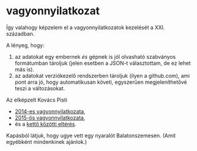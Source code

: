 # vagyonnyilatkozat
Így valahogy képzelem el a vagyonnyilatkozatok kezelését a XXI. században.

A lényeg, hogy:

1. az adatokat egy embernek _és_ gépnek is jól olvasható
szabványos formátumban tároljuk
(jelen esetben a JSON-t választottam, de ez lehet más is).
2. az adatokat verziókezelő rendszerben tároljuk (ilyen a github.com),
ami pont arra jó, hogy automatikusan követi,
egyszerűen megjeleníthetővé teszi a változásokat.

Az elképzelt Kovács Pisti
* [2014-es vagyonnyilatkozata](https://github.com/sassbalint/vagyonnyilatkozat/blob/44afa4e/Kovacs_Pisti.json),
* [2015-ös vagyonnyilatkozata](https://github.com/sassbalint/vagyonnyilatkozat/blob/bf803fb/Kovacs_Pisti.json),
* és a [kettő közötti eltérés](https://github.com/sassbalint/vagyonnyilatkozat/compare/44afa4e..bf803fb).

Kapásból látjuk, hogy ugye vett egy nyaralót Balatonszemesen.
(Amit egyébként mindenkinek ajánlok.)

